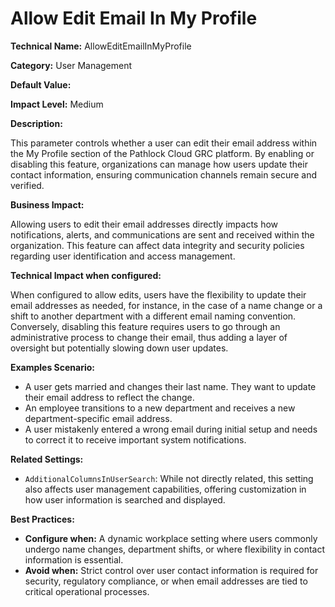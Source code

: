 # Allow Edit Email In My Profile

**Technical Name:** AllowEditEmailInMyProfile

**Category:** User Management

**Default Value:**

**Impact Level:** Medium

**Description:**

This parameter controls whether a user can edit their email address within the My Profile section of the Pathlock Cloud GRC platform. By enabling or disabling this feature, organizations can manage how users update their contact information, ensuring communication channels remain secure and verified.

**Business Impact:**

Allowing users to edit their email addresses directly impacts how notifications, alerts, and communications are sent and received within the organization. This feature can affect data integrity and security policies regarding user identification and access management.

**Technical Impact when configured:**

When configured to allow edits, users have the flexibility to update their email addresses as needed, for instance, in the case of a name change or a shift to another department with a different email naming convention. Conversely, disabling this feature requires users to go through an administrative process to change their email, thus adding a layer of oversight but potentially slowing down user updates.

**Examples Scenario:**

- A user gets married and changes their last name. They want to update their email address to reflect the change.
- An employee transitions to a new department and receives a new department-specific email address.
- A user mistakenly entered a wrong email during initial setup and needs to correct it to receive important system notifications.

**Related Settings:**

- `AdditionalColumnsInUserSearch`: While not directly related, this setting also affects user management capabilities, offering customization in how user information is searched and displayed.

**Best Practices:** 

- **Configure when:** A dynamic workplace setting where users commonly undergo name changes, department shifts, or where flexibility in contact information is essential.
- **Avoid when:** Strict control over user contact information is required for security, regulatory compliance, or when email addresses are tied to critical operational processes.